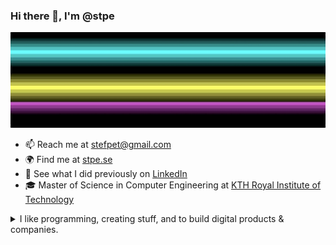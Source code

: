 ### Hi there 👋, I'm @stpe

![](https://github.com/stpe/stpe/blob/main/rasterbars.jpg)

- 📫 Reach me at [stefpet@gmail.com](stefpet@gmail.com)
- 🌍 Find me at [stpe.se](https://stpe.se)
- 📜 See what I did previously on [LinkedIn](https://se.linkedin.com/in/stefpet/)
- 🎓 Master of Science in Computer Engineering at [KTH Royal Institute of Technology](https://www.kth.se/en)

<details>
  <summary>I like programming, creating stuff, and to build digital products & companies.</summary>
  <br>
</details>

<!--
**stpe/stpe** is a ✨ _special_ ✨ repository because its `README.md` (this file) appears on your GitHub profile.

Here are some ideas to get you started:

- 🔭 I’m currently working on ...
- 🌱 I’m currently learning ...
- 👯 I’m looking to collaborate on ...
- 🤔 I’m looking for help with ...
- 💬 Ask me about ...
- 📫 How to reach me: ...
- 😄 Pronouns: ...
- ⚡ Fun fact: ...

<details>
  <summary>Some other achievements about me~e~e</summary>
  <br>
</details>

-->
